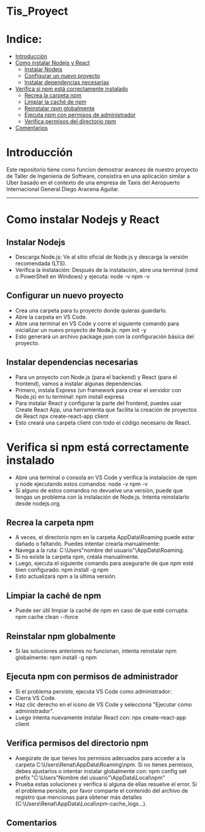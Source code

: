 # Tis_Proyect
# Indice:
- [Introducción](#Introducción)
- [Como instalar Nodejs y React](#Como-instalar-Nodejs-y-React)
  - [Instalar Nodejs](#Instalar-Nodejs)
  - [Configurar un nuevo proyecto](#Configurar-un-nuevo-proyecto)
  - [Instalar dependencias necesarias](#Instalar-dependencias-necesarias)
- [Verifica si npm está correctamente instalado](#Verifica-si-npm-está-correctamente-instalado)
  - [Recrea la carpeta npm](#Recrea-la-carpeta-npm)
  - [Limpiar la caché de npm](#Limpiar-la-caché-de-npm)
  - [Reinstalar npm globalmente](#Reinstalar-npm-globalmente)
  - [Ejecuta npm con permisos de administrador](#Verifica-permisos-del-directorio-npm)
  - [Verifica permisos del directorio npm](#Verifica-permisos-del-directorio-npm)
- [Comentarios](#Comentarios)
# Introducción
Este repositorio tiene como funcion demostrar avances de nuestro proyecto de Taller de Ingenieria de Software, consistira en una aplicación similar a Uber basado en el contexto de una empresa de Taxis del Aeropuerto Internacional General Diego Aracena Aguilar.
- - - -


# Como instalar Nodejs y React
  ## Instalar Nodejs
  - Descarga Node.js: Ve al sitio oficial de Node.js y descarga la versión recomendada (LTS).
  - Verifica la instalación: Después de la instalación, abre una terminal (cmd o PowerShell en Windows) y ejecuta:
    node -v
    npm -v
  ## Configurar un nuevo proyecto
  - Crea una carpeta para tu proyecto donde quieras guardarlo.
  - Abre la carpeta en VS Code.
  - Abre una terminal en VS Code y corre el siguiente comando para inicializar un nuevo proyecto de Node.js:
    npm init -y
  - Esto generará un archivo package.json con la configuración básica del proyecto.
  ## Instalar dependencias necesarias
  - Para un proyecto con Node.js (para el backend) y React (para el frontend), vamos a instalar algunas dependencias.
  - Primero, instala Express (un framework para crear el servidor con Node.js) en tu terminal:
    npm install express
  - Para instalar React y configurar la parte del frontend, puedes usar Create React App, una herramienta que facilita la creación de proyectos de React
    npx create-react-app client
  - Esto creará una carpeta client con todo el código necesario de React.

# Verifica si npm está correctamente instalado
- Abre una terminal o consola en VS Code y verifica la instalación de npm y node ejecutando estos comandos:
  node -v
  npm -v
- Si alguno de estos comandos no devuelve una versión, puede que tengas un problema con la instalación de Node.js. Intenta reinstalarlo desde nodejs.org.

## Recrea la carpeta npm
- A veces, el directorio npm en la carpeta AppData\Roaming puede estar dañado o faltando. Puedes intentar crearla manualmente:
- Navega a la ruta: C:\Users\"nombre del usuario"\AppData\Roaming\.
- Si no existe la carpeta npm, créala manualmente.
- Luego, ejecuta el siguiente comando para asegurarte de que npm esté bien configurado:
  npm install -g npm
- Esto actualizará npm a la última versión.

## Limpiar la caché de npm
- Puede ser útil limpiar la caché de npm en caso de que esté corrupta:
  npm cache clean --force

## Reinstalar npm globalmente
- Si las soluciones anteriores no funcionan, intenta reinstalar npm globalmente:
  npm install -g npm

## Ejecuta npm con permisos de administrador
- Si el problema persiste, ejecuta VS Code como administrador:
- Cierra VS Code.
- Haz clic derecho en el icono de VS Code y selecciona "Ejecutar como administrador".
- Luego intenta nuevamente instalar React con:
  npx create-react-app client

## Verifica permisos del directorio npm
- Asegúrate de que tienes los permisos adecuados para acceder a la carpeta C:\Users\Renat\AppData\Roaming\npm. Si no tienes permisos, debes ajustarlos o intentar instalar globalmente con:
  npm config set prefix "C:\Users\"Nombre del usuario"\AppData\Local\npm"
- Prueba estas soluciones y verifica si alguna de ellas resuelve el error. Si el problema persiste, por favor comparte el contenido del archivo de registro que mencionas para obtener más detalles (C:\Users\Renat\AppData\Local\npm-cache\_logs\...).
    
## Comentarios
